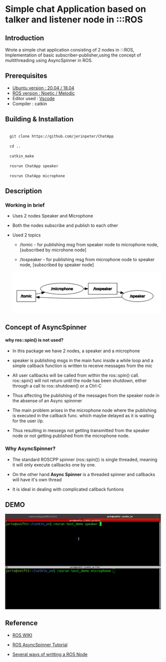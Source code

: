# Simple chat Application based on talker and listener node in :::ROS

## Introduction
Wrote a simple chat application consisting of 2 nodes in :::ROS, Implementation of basic subscriber-publisher,using the concept of multithreading using AsyncSpinner in ROS.

## Prerequisites

* [Ubuntu version : 20.04 / 18.04](https://ubuntu.com/download/desktop)
* [ROS version : Noetic / Melodic](http://wiki.ros.org/noetic/Installation/Ubuntu)
* Editor used : [Vscode](https://code.visualstudio.com/download)
* Compiler  : catkin

## Building & Installation
``` cd catkin_ws/src 

  git clone https://github.com/jerinpeter/ChatApp

  cd .. 

  catkin_make

  rosrun ChatApp speaker

  rosrun ChatApp microphone
```
## Description

### Working in brief 

* Uses 2 nodes Speaker and Microphone
* Both the nodes subscribe and publish to each other
* Used 2 topics

    *  /tomic - for publishing msg from speaker node to microphone node, [subscribed by microhone node]

    * /tospeaker - for publishing msg from microphone node to speaker node, [subscribed by speaker node]

   ![Rqt_graph](demo/chatapp.png)

 ## Concept of AsyncSpinner 

   #### why ros::spin() is not used?

* In this package we have 2 nodes, a speaker and a microphone

* speaker is publishing msgs in the main func inside a while loop and a simple callback function is written to receive messages from the mic

* All user callbacks will be called from within the ros::spin() call. ros::spin() will not return until the node has been shutdown, either through a call to ros::shutdown() or a Ctrl-C

* Thus affecting the publishing of the messages from the speaker node in the absense of an Async spinnner


* The main problem arises in the microphone node where the publishing is executed in the callback func. which maybe delayed as it is waiting for the user i/p.

* Thus resulting in messegs not getting transmitted from the speaker node or not getting published from the microphone node.

### Why AsyncSpinner?

* The standard ROSCPP spinner (ros::spin()) is single threaded, meaning it will only execute callbacks one by one.

* On the other hand **Async Spinner** is a threaded spinner and callbacks will have it's own thread

* It is ideal in dealing with complicated callback funtions

## DEMO

![Working](demo/chatapp.gif)


## Reference

* [ROS WIKI](http://wiki.ros.org/roscpp/Overview/Callbacks%20and%20Spinning)

* [ROS AsyncSpinner Tutorial](https://roboticsbackend.com/ros-asyncspinner-example/)

* [Several ways of writting a ROS Node](https://yuzhangbit.github.io/tools/several-ways-of-writing-a-ros-node/)

